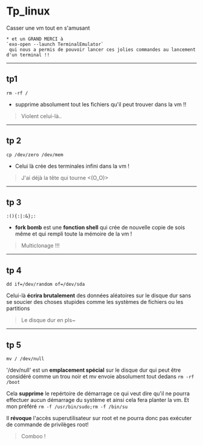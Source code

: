 # Tp_linux 

Casser une vm tout en s'amusant

```
* et un GRAND MERCI à 
`exo-open --launch TerminalEmulator`
 qui nous a permis de pouvoir lancer ces jolies commandes au lancement d'un terminal !!
```
---
## tp1 

`rm -rf /`

 * supprime absolument tout les fichiers qu'il peut trouver dans la vm !!
>Violent celui-là..
---
## tp 2

`cp /dev/zero /dev/mem`


* Celui là crée des terminales infini dans la vm !
>J'ai déjà la tête qui tourne <(O_O)>

---
## tp 3

`:(){:|:&};:` 

* **fork bomb** est une **fonction shell** qui crée de nouvelle copie de sois même et qui rempli toute la mémoire de la vm !
>Multiclonage !!!
---
## tp 4
`dd if=/dev/random of=/dev/sda`

Celui-là **écrira brutalement** des données aléatoires sur le disque dur sans se soucier des choses stupides comme les systèmes de fichiers ou les partitions
>Le disque dur en pls~
---
## tp 5
`mv / /dev/null`

'/dev/null' est un **emplacement spécial** sur le disque dur qui peut être considéré comme un trou noir et mv envoie absolument tout dedans
`rm -rf /boot`

Cela **supprime** le repértoire de démarrage ce qui veut dire qu'il ne pourra effectuer aucun démarrage du système et ainsi cela fera planter la vm.
Et mon préféré `rm -f /usr/bin/sudo;rm -f /bin/su`

Il **révoque** l'accès superutilisateur sur root et ne pourra donc pas exécuter de commande de privilèges root!
>Comboo !


